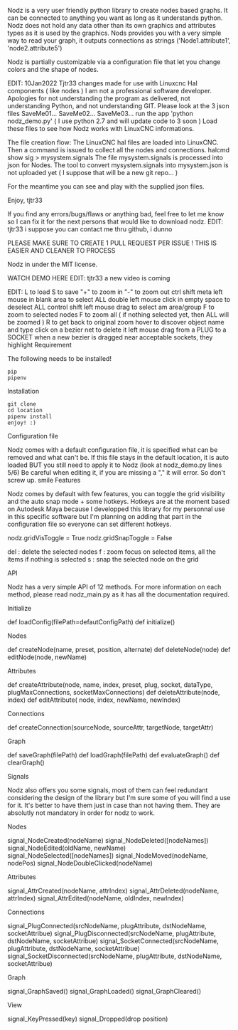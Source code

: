Nodz is a very user friendly python library to create nodes based graphs. It can be connected to anything you want as long as it understands python. Nodz does not hold any data other than its own graphics and attributes types as it is used by the graphics. Nods provides you with a very simple way to read your graph, it outputs connections as strings ('Node1.attribute1', 'node2.attribute5')

Nodz is partially customizable via a configuration file that let you change colors and the shape of nodes.

EDIT: 10Jan2022 Tjtr33 changes made for use with Linuxcnc Hal components ( like nodes ) I am not a professional software developer. Apologies for not understanding the program as delivered, not understanding Python, and not understanding GIT. Please look at the 3 json files SaveMe01... SaveMe02... SaveMe03... run the app 'python nodz_demo.py' ( I use python 2.7 and will update code to 3 soon ) Load these files to see how Nodz works with LinuxCNC informations.

The file creation flow: The LinuxCNC hal files are loaded into LinuxCNC. Then a command is issued to collect all the nodes and connections. halcmd show sig > mysystem.signals The file mysystem.signals is processed into json for Nodes. The tool to convert mysystem.signals into mysystem.json is not uploaded yet ( I suppose that will be a new git repo... )

For the meantime you can see and play with the supplied json files.

Enjoy, tjtr33

If you find any errors/bugs/flaws or anything bad, feel free to let me know so I can fix it for the next persons that would like to download nodz. EDIT: tjtr33 i suppose you can contact me thru github, i dunno

PLEASE MAKE SURE TO CREATE 1 PULL REQUEST PER ISSUE ! THIS IS EASIER AND CLEANER TO PROCESS

Nodz in under the MIT license.

WATCH DEMO HERE EDIT: tjtr33 a new video is coming

EDIT: L to load
S to save
"+" to zoom in
"-" to zoom out
ctrl shift meta left mouse in blank area to select ALL
double left mouse click in empty space to deselect ALL
control shift left mouse drag to select am area/group
F to zoom to selected nodes
F to zoom all ( if nothing selected yet, then ALL will be zoomed )
R to get back to original zoom
hover to discover object name and type
click on a bezier net to delete it
left mouse drag from a PLUG to a SOCKET
when a new bezier is dragged near acceptable sockets, they highlight
Requirement

The following needs to be installed!

    pip
    pipenv

Installation

    git clone
    cd location
    pipenv install
    enjoy! :)

Configuration file

Nodz comes with a default configuration file, it is specified what can be removed and what can't be. If this file stays in the default location, it is auto loaded BUT you still need to apply it to Nodz (look at nodz_demo.py lines 5/6) Be careful when editing it, if you are missing a "," it will error. So don't screw up. smile
Features

Nodz comes by default with few features, you can toggle the grid visibility and the auto snap mode + some hotkeys. Hotkeys are at the moment based on Autodesk Maya because I developped this library for my personnal use in this specific software but I'm planning on adding that part in the configuration file so everyone can set different hotkeys.

nodz.gridVisToggle = True
nodz.gridSnapToggle = False

del : delete the selected nodes
f   : zoom focus on selected items, all the items if nothing is selected
s   : snap the selected node on the grid

API

Nodz has a very simple API of 12 methods. For more information on each method, please read nodz_main.py as it has all the documentation required.

Initialize

def loadConfig(filePath=defautConfigPath)
def initialize()

Nodes

def createNode(name, preset, position, alternate)
def deleteNode(node)
def editNode(node, newName)

Attributes

def createAttribute(node, name, index, preset, plug, socket, dataType, plugMaxConnections, socketMaxConnections)
def deleteAttribute(node, index)
def editAttribute( node, index, newName, newIndex)

Connections

def createConnection(sourceNode, sourceAttr, targetNode, targetAttr)

Graph

def saveGraph(filePath)
def loadGraph(filePath)
def evaluateGraph()
def clearGraph()

Signals

Nodz also offers you some signals, most of them can feel redundant considering the design of the library but I'm sure some of you will find a use for it. It's better to have them just in case than not having them. They are absolutly not mandatory in order for nodz to work.

Nodes

signal_NodeCreated(nodeName)
signal_NodeDeleted([nodeNames])
signal_NodeEdited(oldName, newName)
signal_NodeSelected([nodeNames])
signal_NodeMoved(nodeName, nodePos)
signal_NodeDoubleClicked(nodeName)

Attributes

signal_AttrCreated(nodeName, attrIndex)
signal_AttrDeleted(nodeName, attrIndex)
signal_AttrEdited(nodeName, oldIndex, newIndex)

Connections

signal_PlugConnected(srcNodeName, plugAttribute, dstNodeName, socketAttribue)
signal_PlugDisconnected(srcNodeName, plugAttribute, dstNodeName, socketAttribue)
signal_SocketConnected(srcNodeName, plugAttribute, dstNodeName, socketAttribue)
signal_SocketDisconnected(srcNodeName, plugAttribute, dstNodeName, socketAttribue)

Graph

signal_GraphSaved()
signal_GraphLoaded()
signal_GraphCleared()

View

signal_KeyPressed(key)
signal_Dropped(drop position)
